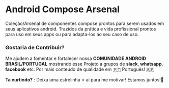 # Android Compose Arsenal
Coleção/Arsenal de componentes compose prontos para serem usados em seus aplicativos android. 
Trazidos da prática e vida profissional prontos para uso em seus apps ou para adapta-los ao seu caso de uso. 

### Gostaria de Contribuir?
Me ajudem a fomentar e fortalecer nossa **COMUNIDADE ANDROID BRASIL/PORTUGAL** mostrando esse Projeto a grupos de **slack**, **whatsapp**, **facebook** etc. Por mais conteúdo de qualidade em 🇵🇹 Português! 🇧🇷 


**Ta curtindo?** : Deixa uma estrelinha ⭐ ai para me motivar! Estamos juntos!👊
